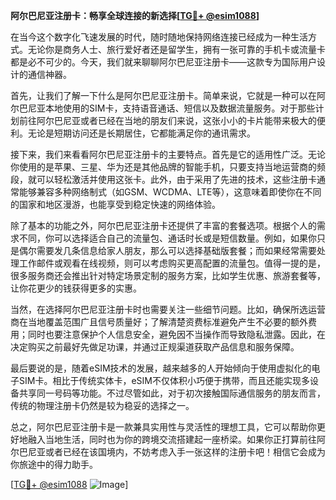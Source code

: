 **阿尔巴尼亚注册卡：畅享全球连接的新选择[[TG💪+ @esim1088](https://t.me/s/esim1088)]**

在当今这个数字化飞速发展的时代，随时随地保持网络连接已经成为一种生活方式。无论你是商务人士、旅行爱好者还是留学生，拥有一张可靠的手机卡或流量卡都是必不可少的。今天，我们就来聊聊阿尔巴尼亚注册卡——这款专为国际用户设计的通信神器。

首先，让我们了解一下什么是阿尔巴尼亚注册卡。简单来说，它就是一种可以在阿尔巴尼亚本地使用的SIM卡，支持语音通话、短信以及数据流量服务。对于那些计划前往阿尔巴尼亚或者已经在当地的朋友们来说，这张小小的卡片能带来极大的便利。无论是短期访问还是长期居住，它都能满足你的通讯需求。

接下来，我们来看看阿尔巴尼亚注册卡的主要特点。首先是它的适用性广泛。无论你使用的是苹果、三星、华为还是其他品牌的智能手机，只要支持当地运营商的频段，就可以轻松激活并使用这张卡。此外，由于采用了先进的技术，这些注册卡通常能够兼容多种网络制式（如GSM、WCDMA、LTE等），这意味着即使你在不同的国家和地区漫游，也能享受到稳定快速的网络体验。

除了基本的功能之外，阿尔巴尼亚注册卡还提供了丰富的套餐选项。根据个人的需求不同，你可以选择适合自己的流量包、通话时长或是短信数量。例如，如果你只是偶尔需要发几条信息给家人朋友，那么可以选择基础版套餐；而如果经常需要处理工作邮件或观看在线视频，则可以考虑购买更高配置的流量包。值得一提的是，很多服务商还会推出针对特定场景定制的服务方案，比如学生优惠、旅游套餐等，让你花更少的钱获得更多的实惠。

当然，在选择阿尔巴尼亚注册卡时也需要关注一些细节问题。比如，确保所选运营商在当地覆盖范围广且信号质量好；了解清楚资费标准避免产生不必要的额外费用；同时也要注意保护个人信息安全，避免因不当操作而导致隐私泄露。因此，在决定购买之前最好先做足功课，并通过正规渠道获取产品信息和服务保障。

最后要说的是，随着eSIM技术的发展，越来越多的人开始倾向于使用虚拟化的电子SIM卡。相比于传统实体卡，eSIM不仅体积小巧便于携带，而且还能实现多设备共享同一号码等功能。不过尽管如此，对于初次接触国际通信服务的朋友而言，传统的物理注册卡仍然是较为稳妥的选择之一。

总之，阿尔巴尼亚注册卡是一款兼具实用性与灵活性的理想工具，它可以帮助你更好地融入当地生活，同时也为你的跨境交流搭建起一座桥梁。如果你正打算前往阿尔巴尼亚或者已经在该国境内，不妨考虑入手一张这样的注册卡吧！相信它会成为你旅途中的得力助手。

[[TG💪+ @esim1088](https://t.me/s/esim1088) ![Image](https://i.postimg.cc/4NQfJmqS/Snipaste-2025-05-13-00-14-12.png)]